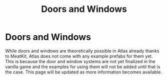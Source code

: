﻿---
layout: default
title: Doors and Windows
parent: Mapping in H3VR
grand_parent: Making Mods
---

# Doors and Windows
While doors and windows are theoretically possible in Atlas already thanks to MeatKit,
Atlas does not come with any example prefabs for them yet. This is because the door and
window systems are not yet finalized in the vanilla game and the examples for using them
will not be added until that is the case. This page will be updated as more information
becomes available.
